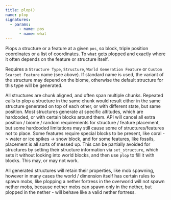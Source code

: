```yaml
---
title: plop()
name: plop
signatures:
  - params:
      - name: pos
      - name: what
---
```


Plops a structure or a feature at a given `pos`, so block, triple position
coordinates or a list of coordinates. To `what` gets plopped and exactly where
it often depends on the feature or structure itself.

Requires a `Structure Type`, `Structure`, `World Generation Feature` or
`Custom Scarpet Feature` name (see above). If standard name is used, the variant
of the structure may depend on the biome, otherwise the default structure for
this type will be generated.

All structures are chunk aligned, and often span multiple chunks. Repeated calls
to plop a structure in the same chunk would result either in the same structure
generated on top of each other, or with different state, but same position. Most
structures generate at specific altitudes, which are hardcoded, or with certain
blocks around them. API will cancel all extra position / biome / random
requirements for structure / feature placement, but some hardcoded limitations
may still cause some of structures/features not to place. Some features require
special blocks to be present, like coral -> water or ice spikes -> snow block,
and for some features, like fossils, placement is all sorts of messed up. This
can be partially avoided for structures by setting their structure information
via `set_structure`, which sets it without looking into world blocks, and then
use `plop` to fill it with blocks. This may, or may not work.

All generated structures will retain their properties, like mob spawning,
however in many cases the world / dimension itself has certain rules to spawn
mobs, like plopping a nether fortress in the overworld will not spawn nether
mobs, because nether mobs can spawn only in the nether, but plopped in the
nether - will behave like a valid nether fortress.
